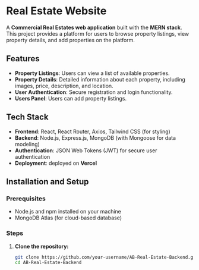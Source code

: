 # Real Estate Website

A **Commercial Real Estates web application** built with the **MERN stack**. This project provides a platform for users to browse property listings, view property details, and add properties on the platform.

## Features

- **Property Listings**: Users can view a list of available properties.
- **Property Details**: Detailed information about each property, including images, price, description, and location.
- **User Authentication**: Secure registration and login functionality.
- **Users Panel**: Users can add property listings.

## Tech Stack

- **Frontend**: React, React Router, Axios, Tailwind CSS (for styling)
- **Backend**: Node.js, Express.js, MongoDB (with Mongoose for data modeling)
- **Authentication**: JSON Web Tokens (JWT) for secure user authentication
- **Deployment**: deployed on **Vercel**

## Installation and Setup

### Prerequisites

- Node.js and npm installed on your machine
- MongoDB Atlas (for cloud-based database)

### Steps

1. **Clone the repository:**

   ```bash
   git clone https://github.com/your-username/AB-Real-Estate-Backend.git
   cd AB-Real-Estate-Backend

